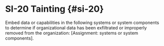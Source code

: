 # SI-20 Tainting {#si-20}

Embed data or capabilities in the following systems or system components to determine if organizational data has been exfiltrated or improperly removed from the organization: [Assignment: systems or system components].

